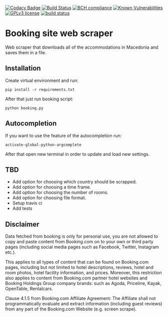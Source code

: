 [![Codacy Badge](https://api.codacy.com/project/badge/Grade/a17cb028c594405e9235c724d6b45b50)](https://app.codacy.com/app/ZoranPandovski/BookingScraper?utm_source=github.com&utm_medium=referral&utm_content=ZoranPandovski/BookingScraper&utm_campaign=badger)
[![Build Status](https://travis-ci.org/ZoranPandovski/BookingScraper.svg?branch=master)](https://travis-ci.org/ZoranPandovski/BookingScraper)
[![BCH compliance](https://bettercodehub.com/edge/badge/ZoranPandovski/BookingScraper?branch=master)](https://bettercodehub.com/)
[![Known Vulnerabilities](https://snyk.io/test/github/ZoranPandovski/BookingScraper/badge.svg?targetFile=requirements.txt)](https://snyk.io/test/github/ZoranPandovski/BookingScraper?targetFile=requirements.txt)
[![GPLv3 license](https://img.shields.io/badge/License-GPLv3-blue.svg)](http://perso.crans.org/besson/LICENSE.html)
[![build status](http://img.shields.io/travis/ZoranPandovski/BookingScraper/master.svg?style=flat)](https://travis-ci.org/ZoranPandovski/BookingScraper)


# Booking site web scraper

Web scraper that downloads all of the accommodations in Macedonia and saves them in a file.

## Installation
Create virtual environment and run:

`pip install -r requirements.txt`

After that just run booking script:

`python booking.py`

## Autocompletion
If you want to use the feature of the autocompletion run:

`activate-global-python-argcomplete`

After that open new terminal in order to update and load new settings.

## TBD
* Add option for choosing which country should be scrapped.
* Add option for choosing a time frame.
* Add option for choosing the number of rooms.
* Add option for choosing file format.
* Setup travis ci
* Add tests

## Disclaimer
Data fetched from booking is only for personal use, you are not allowed to copy and paste content from Booking.com on to your own or third party pages (including social media pages such as Facebook, Twitter, Instagram etc.).

This applies to all types of content that can be found on Booking.com pages, including but not limited to hotel descriptions, reviews, hotel and room photos, hotel facility information, and prices. Moreover, this restriction also applies to content from Booking.com partner hotel websites and Booking Holdings Group company brands: such as Agoda, Priceline, Kayak, OpenTable, Rentalcars.

Clause 4.1.5 from Booking.com Affiliate Agreement: The Affiliate shall not programmatically evaluate and extract information (including guest reviews) from any part of the Booking.com Website (e.g. screen scrape).
